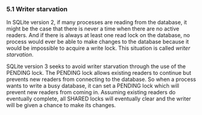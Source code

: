 ### 5\.1 Writer starvation


In SQLite version 2, if many processes are reading from the database,
it might be the case that there is never a time when there are
no active readers. And if there is always at least one read lock on the
database, no process would ever be able to make changes to the database
because it would be impossible to acquire a write lock. This situation
is called *writer starvation*.


SQLite version 3 seeks to avoid writer starvation through the use of
the PENDING lock. The PENDING lock allows existing readers to continue
but prevents new readers from connecting to the database. So when a
process wants to write a busy database, it can set a PENDING lock which
will prevent new readers from coming in. Assuming existing readers do
eventually complete, all SHARED locks will eventually clear and the
writer will be given a chance to make its changes.



